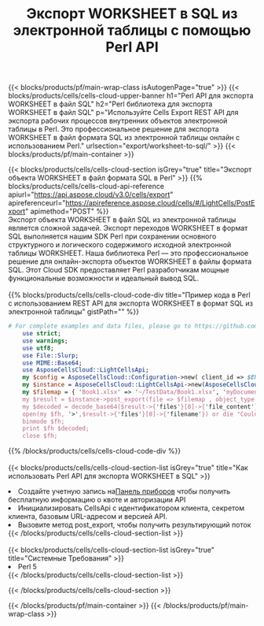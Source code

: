 ﻿---
title: Экспорт WORKSHEET в SQL из электронной таблицы с помощью Perl API
description:  Aspose.Cells Cloud REST API поддерживает экспорт {0} в файлы формата {1} с использованием {2}.
url: /ru/perl/export/worksheet-to-sql/
---
{{< blocks/products/pf/main-wrap-class isAutogenPage="true" >}}
{{< blocks/products/cells/cells-cloud-upper-banner h1="Perl API для экспорта WORKSHEET в файл SQL" h2="Perl библиотека для экспорта WORKSHEET в файл SQL" p="Используйте Cells Export REST API для экспорта рабочих процессов внутренних объектов электронной таблицы в Perl. Это профессиональное решение для экспорта WORKSHEET в файл формата SQL из электронной таблицы онлайн с использованием Perl." urlsection="export/worksheet-to-sql/" >}}
{{< blocks/products/pf/main-container >}}

{{< blocks/products/cells/cells-cloud-section isGrey="true" title="Экспорт объекта WORKSHEET в файл формата SQL в Perl" >}}
{{% blocks/products/cells/cells-cloud-api-reference apiurl="https://api.aspose.cloud/v3.0/cells/export" apireferenceurl="https://apireference.aspose.cloud/cells/#/LightCells/PostExport" apimethod="POST" %}}
<br/>
Экспорт объекта WORKSHEET в файл SQL из электронной таблицы является сложной задачей. Экспорт переходов WORKSHEET в формат SQL выполняется нашим SDK Perl при сохранении основного структурного и логического содержимого исходной электронной таблицы WORKSHEET. Наша библиотека Perl — это профессиональное решение для онлайн-экспорта объектов WORKSHEET в файлы формата SQL. Этот Cloud SDK предоставляет Perl разработчикам мощные функциональные возможности и идеальный вывод SQL.
<br/>
<br/>
{{% blocks/products/cells/cells-cloud-code-div title="Пример кода в Perl с использованием REST API для экспорта WORKSHEET в формат SQL из электронной таблицы" gistPath="" %}}
  
```perl
# For complete examples and data files, please go to https://github.com/aspose-cells-cloud/aspose-cells-cloud-perl/
    use strict;
    use warnings;
    use utf8; 
    use File::Slurp;
    use MIME::Base64;
    use AsposeCellsCloud::LightCellsApi;
    my $config = AsposeCellsCloud::Configuration->new( client_id => $ENV{'ProductClientId'}, client_secret => $ENV{'ProductClientSecret'});
    my $instance = AsposeCellsCloud::LightCellsApi->new(AsposeCellsCloud::ApiClient->new( $config));
    my $filemap = { 'Book1.xlsx' => '~/TestData/Book1.xlsx', 'myDocument.xlsx' => ~/TestData/myDocument.xlsx'};
    my $result = $instance->post_export(file => $filemap , object_type => 'worksheet',format => 'sql');
    my $decoded = decode_base64($result->{'files'}[0]->{'file_content'});
    open(my $fh, '>',$result->{'files'}[0]->{'filename'}) or die "Could not open file!";
    binmode $fh;
    print $fh $decoded;
    close $fh;
```
   
{{% /blocks/products/cells/cells-cloud-code-div %}}
<br/>
<br/>
{{< blocks/products/cells/cells-cloud-section-list isGrey="true" title="Как использовать Perl API для экспорта WORKSHEET в SQL" >}}
<li> Создайте учетную запись на<a href="https://dashboard.aspose.cloud/">Панель приборов</a> чтобы получить бесплатную информацию о квоте и авторизации API</li>
<li>Инициализировать CellsApi с идентификатором клиента, секретом клиента, базовым URL-адресом и версией API.</li>
<li>Вызовите метод post_export, чтобы получить результирующий поток</li>
{{< /blocks/products/cells/cells-cloud-section-list >}}
<br/>
<br/>
{{< blocks/products/cells/cells-cloud-section-list isGrey="true" title="Системные Требования" >}}
<li>Perl 5</li>
{{< /blocks/products/cells/cells-cloud-section-list >}}

{{< /blocks/products/cells/cells-cloud-section >}}

{{< /blocks/products/pf/main-container >}}
{{< /blocks/products/pf/main-wrap-class >}}

